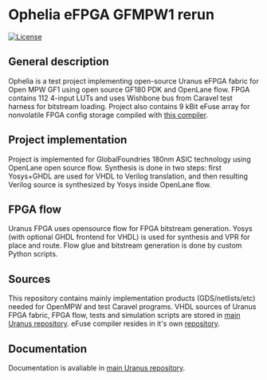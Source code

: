 # Ophelia eFPGA GFMPW1 rerun

[![License](https://img.shields.io/badge/License-Apache%202.0-blue.svg)](https://opensource.org/licenses/Apache-2.0) 

## General description

Ophelia is a test project implementing open-source Uranus eFPGA fabric for Open MPW GF1 using open source GF180 PDK and OpenLane flow. FPGA contains 112 4-input LUTs and uses Wishbone bus from Caravel test harness for bitstream loading. Project also contains 9 kBit eFuse array for nonvolatile FPGA config storage compiled with [this compiler](https://github.com/egorxe/gf180_efuse_compiler).

## Project implementation

Project is implemented for GlobalFoundries 180nm ASIC technology using OpenLane open source flow. Synthesis is done in two steps: first Yosys+GHDL are used for VHDL to Verilog translation, and then resulting Verilog source is synthesized by Yosys inside OpenLane flow. 

## FPGA flow

Uranus FPGA uses opensource flow for FPGA bitstream generation. Yosys (with optional GHDL frontend for VHDL) is used for synthesis and VPR for place and route. Flow glue and bitstream generation is done by custom Python scripts.

## Sources

This repository contains mainly implementation products (GDS/netlists/etc) needed for OpenMPW and test Caravel programs. VHDL sources of Uranus FPGA fabric, FPGA flow, tests and simulation scripts are stored in [main Uranus repository](https://github.com/egorxe/uranus_fpga). eFuse compiler resides in it's own [repository](https://github.com/egorxe/gf180_efuse_compiler).

## Documentation

Documentation is avaliable in [main Uranus repository](https://github.com/egorxe/uranus_fpga/blob/main/docs/index.rst).
